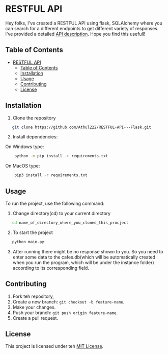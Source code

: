 # RESTFUL API

Hey folks, I've created a RESTFUL API using flask, SQLAlchemy where you can search for a different endpoints to get different variety of responses. I've provided a detailed [API description](https://documenter.getpostman.com/view/32134553/2sA3dxFCaB). Hope you find this usefull!

## Table of Contents

- [RESTFUL API](#restful-api)
  - [Table of Contents](#table-of-contents)
  - [Installation](#installation)
  - [Usage](#usage)
  - [Contributing](#contributing)
  - [License](#license)

## Installation

1. Clone the repository

```bash
   git clone https://github.com/Athul222/RESTFUL-API---Flask.git
```

2. Install dependencies:

On Windows type:

```bash
    python -m pip install -r requirements.txt
```

On MacOS type:

```bash
    pip3 install -r requirements.txt
```

## Usage

To run the project, use the following command:

1. Change directory(cd) to your current directory

```bash
   cd name_of_directory_where_you_cloned_this_procject
```

2. To start the project

```bash
   python main.py
```

3. After running there might be no response shown to you. So you need to enter some data to the cafes.db(which will be automatically created when you run the program, which will be under the instance folder) according to its corresponding field.

## Contributing

1. Fork teh repository,
2. Create a new branch: `git checkout -b feature-name`.
3. Make your changes.
4. Push your branch: `git push origin feature-name`.
5. Create a pull request.

## License

This project is licensed under teh [MIT License](LICENSE).
